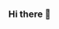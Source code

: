 ### Hi there 👋

<!--
### Технологии, используемые мной при разработке:

![JS](https://img.shields.io/badge/JavaScript-red?style=flat-square&logo=javaScript)
![React](https://img.shields.io/badge/React-blue?style=flat-square&logo=react)
![Redux](https://img.shields.io/badge/Redux-purple?style=flat-square&logo=redux)
![ESLint](https://img.shields.io/badge/-Redux--Toolkit-pink)
![Redux-Thunk](https://img.shields.io/badge/Redux--Thunk-white?style=flat-square&logo=redux-thunk)
![React-Router](https://img.shields.io/badge/React_Router-red?style=flat-square&logo=react-router)
![Git](https://img.shields.io/badge/Git-g?style=flat-square&logo=git)
![Material-UI](https://img.shields.io/badge/-Materilal--UI-blue)
![Bootstrap](https://img.shields.io/badge/Bootstrap-purple?style=flat-square&logo=Bootstrap)
![HTML](https://img.shields.io/badge/HTML-orange?style=flat-square&logo=HTML5)
![CSS](https://img.shields.io/badge/CSS-blue?style=flat-square&logo=css3)
![Prettier](https://img.shields.io/badge/Prettier-white?style=flat-square&logo=prettier)
![ESLint](https://img.shields.io/badge/ESLint-black?style=flat-square&logo=eslint)
![ESLint](https://img.shields.io/badge/-Immer-green)
![ESLint](https://img.shields.io/badge/-Node--JS-blue)
![ESLint](https://img.shields.io/badge/Express-yellow)
![ESLint](https://img.shields.io/badge/-MongoDB-g)

### Мои работы:

- Smm - блокнот React/Redux [Код](https://github.com/EminIslamov/SMM-agency)

- Десктопный чат на React/Redux [Код](https://github.com/EminIslamov/chat-react) | [Demo](https://app-messeger.herokuapp.com/)



### Связаться со мной:
[![Telegram](https://img.shields.io/badge/Telegram-red?style=social&logo=telegram)](https://teleg.run/EminIslamovv)
[![Instagram](https://img.shields.io/badge/Instagram-red?style=social&logo=instagram)](https://www.instagram.com/mohmadislamov/?utm_medium=copy_link)

-->
